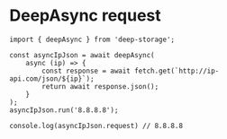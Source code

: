 # DeepAsync request

    import { deepAsync } from 'deep-storage';

    const asyncIpJson = await deepAsync(
        async (ip) => {
            const response = await fetch.get(`http://ip-api.com/json/${ip}`);
            return await response.json();
        }
    );
    asyncIpJson.run('8.8.8.8');

    console.log(asyncIpJson.request) // 8.8.8.8



